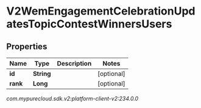 # V2WemEngagementCelebrationUpdatesTopicContestWinnersUsers


## Properties

| Name | Type | Description | Notes |
| ------------ | ------------- | ------------- | ------------- |
| **id** | **String** |  |  [optional] |
| **rank** | **Long** |  |  [optional] |




_com.mypurecloud.sdk.v2:platform-client-v2:234.0.0_
